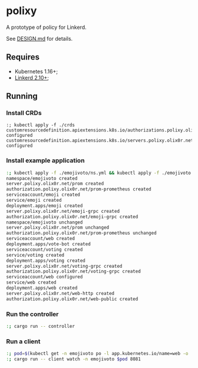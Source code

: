 # polixy

A prototype of policy for Linkerd.

See [DESIGN.md](./DESIGN.md) for details.

## Requires

* Kubernetes 1.16+;
* [Linkerd 2.10+](linkerd.io);

## Running

### Install CRDs

```console
:; kubectl apply -f ./crds
customresourcedefinition.apiextensions.k8s.io/authorizations.polixy.olix0r.net configured
customresourcedefinition.apiextensions.k8s.io/servers.polixy.olix0r.net configured
```

### Install example application

```sh
:; kubectl apply -f ./emojivoto/ns.yml && kubectl apply -f ./emojivoto
namespace/emojivoto created
server.polixy.olix0r.net/prom created
authorization.polixy.olix0r.net/prom-prometheus created
serviceaccount/emoji created
service/emoji created
deployment.apps/emoji created
server.polixy.olix0r.net/emoji-grpc created
authorization.polixy.olix0r.net/emoji-grpc created
namespace/emojivoto unchanged
server.polixy.olix0r.net/prom unchanged
authorization.polixy.olix0r.net/prom-prometheus unchanged
serviceaccount/web created
deployment.apps/vote-bot created
serviceaccount/voting created
service/voting created
deployment.apps/voting created
server.polixy.olix0r.net/voting-grpc created
authorization.polixy.olix0r.net/voting-grpc created
serviceaccount/web configured
service/web created
deployment.apps/web created
server.polixy.olix0r.net/web-http created
authorization.polixy.olix0r.net/web-public created
```

### Run the controller

```sh
:; cargo run -- controller
```

### Run a client

```sh
:; pod=$(kubectl get -n emojivoto po -l app.kubernetes.io/name=web -o 'jsonpath={.items[*].metadata.name}')
:; cargo run -- client watch -n emojivoto $pod 8081
```

